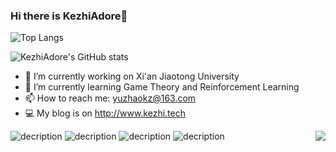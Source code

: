 ### Hi there is KezhiAdore👋

<!--
**KezhiAdore/KezhiAdore** is a ✨ _special_ ✨ repository because its `README.md` (this file) appears on your GitHub profile.

Here are some ideas to get you started:
-->



![Top Langs](https://github-readme-stats.vercel.app/api/top-langs/?username=KezhiAdore&layout=compact)

![KezhiAdore's GitHub stats](https://github-readme-stats.vercel.app/api?username=KezhiAdore&show_icons=true)


- 🔭 I’m currently working on Xi'an Jiaotong University
- 🌱 I’m currently learning Game Theory and Reinforcement Learning
- 📫 How to reach me: yuzhaokz@163.com
- 💻 My blog is on http://www.kezhi.tech

![decription](https://img.shields.io/badge/language-python-blueyellow)  ![decription](https://img.shields.io/badge/language-c++-orange)
![decription](https://img.shields.io/badge/tools-vscode-blue)  ![decription](https://img.shields.io/badge/tools-vstudio-darkviolet)
<img src="https://profile-counter.glitch.me/KezhiAdore/count.svg" align="right">

